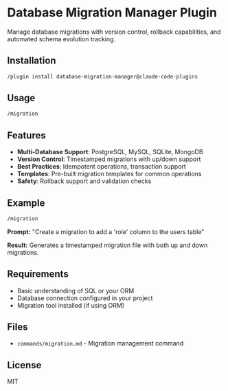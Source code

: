 # Database Migration Manager Plugin

Manage database migrations with version control, rollback capabilities, and automated schema evolution tracking.

## Installation

```bash
/plugin install database-migration-manager@claude-code-plugins
```

## Usage

```bash
/migration
```

## Features

- **Multi-Database Support**: PostgreSQL, MySQL, SQLite, MongoDB
- **Version Control**: Timestamped migrations with up/down support
- **Best Practices**: Idempotent operations, transaction support
- **Templates**: Pre-built migration templates for common operations
- **Safety**: Rollback support and validation checks

## Example

```bash
/migration
```

**Prompt:** "Create a migration to add a 'role' column to the users table"

**Result:** Generates a timestamped migration file with both up and down migrations.

## Requirements

- Basic understanding of SQL or your ORM
- Database connection configured in your project
- Migration tool installed (if using ORM)

## Files

- `commands/migration.md` - Migration management command

## License

MIT
